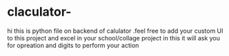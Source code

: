 # claculator-
hi this is python file on backend of calulator .feel free to add your custom UI to this project and excel in your school/collage project 
in this it will ask you for opreation and digits to perform your action 
